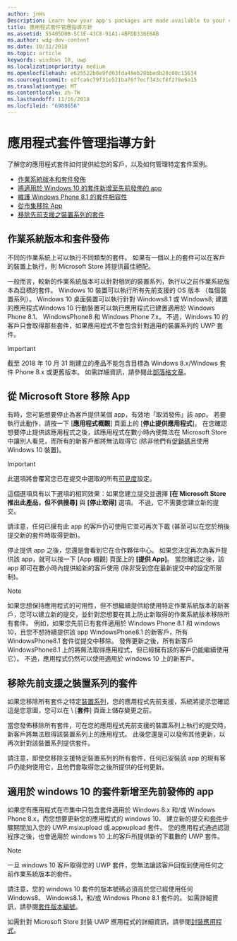 ```yaml
---
author: jnHs
Description: Learn how your app's packages are made available to your customers, and how to manage specific package scenarios.
title: 應用程式套件管理指導方針
ms.assetid: 55405D0B-5C1E-43C8-91A1-4BFDD336E6AB
ms.author: wdg-dev-content
ms.date: 10/31/2018
ms.topic: article
keywords: windows 10, uwp
ms.localizationpriority: medium
ms.openlocfilehash: e625522b0e9fd03fda49eb28bbedb20c00c15634
ms.sourcegitcommit: e2fca6c79f31e521ba76f7ecf343cf8f278e6a15
ms.translationtype: MT
ms.contentlocale: zh-TW
ms.lasthandoff: 11/16/2018
ms.locfileid: "6988656"
---
```

# <a name="guidance-for-app-package-management"></a>應用程式套件管理指導方針

了解您的應用程式套件如何提供給您的客戶，以及如何管理特定套件案例。

-   [作業系統版本和套件發佈](#os-versions-and-package-distribution)
-   [將適用於 Windows 10 的套件新增至先前發佈的 app](#adding-packages-for-windows-10-to-a-previously-published-app)
-   [維護 Windows Phone 8.1 的套件相容性](#maintaining-package-compatibility-for-windows-phone-81)
-   [從市集移除 App](#removing-an-app-from-the-store)
-   [移除先前支援之裝置系列的套件](#removing-packages-for-a-previously-supported-device-family)


## <a name="os-versions-and-package-distribution"></a>作業系統版本和套件發佈

不同的作業系統上可以執行不同類型的套件。 如果有一個以上的套件可以在客戶的裝置上執行，則 Microsoft Store 將提供最佳絕配。

一般而言，較新的作業系統版本可以針對相同的裝置系列，執行以之前作業系統版本為目標的套件。 Windows 10 裝置可以執行所有先前支援的 OS 版本 （每個裝置系列）。 Windows 10 桌面裝置可以執行針對 Windows8.1 或 Windows8; 建置的應用程式Windows 10 行動裝置可以執行應用程式已建置適用於 Windows Phone 8.1、 WindowsPhone8 和 Windows Phone 7.x。 不過，Windows 10 的客戶只會取得那些套件，如果應用程式不會包含針對適用的裝置系列的 UWP 套件。

> [!IMPORTANT]
> 截至 2018 年 10 月 31 剛建立的產品不能包含目標為 Windows 8.x/Windows 套件 Phone 8.x 或更舊版本。 如需詳細資訊，請參閱此[部落格文章](https://blogs.windows.com/buildingapps/2018/08/20/important-dates-regarding-apps-with-windows-phone-8-x-and-earlier-and-windows-8-8-1-packages-submitted-to-microsoft-store/)。


## <a name="removing-an-app-from-the-store"></a>從 Microsoft Store 移除 App

有時，您可能想要停止為客戶提供某個 app，有效地「取消發佈」該 app。 若要執行此動作，請按一下 [**應用程式概觀**] 頁面上的 [**停止提供應用程式**]。 在您確認想要停止提供該應用程式之後，該應用程式在數小時內便無法在 Microsoft Store 中讓別人看見，而所有的新客戶都將無法取得它 (除非他們有[促銷碼](generate-promotional-codes.md)且使用 Windows 10 裝置)。

> [!IMPORTANT]
> 此選項將會覆寫您已在提交中選取的所有[可見度](choose-visibility-options.md#discoverability)設定。 

這個選項具有以下選項的相同效果：如果您建立提交並選擇 **\[在 Microsoft Store 推出此產品，但不供搜尋\]** 與 **\[停止取得\]** 選項。 不過，它不需要您建立新的提交。

請注意，任何已擁有此 app 的客戶仍可使用它並可再次下載 (甚至可以在您於稍後提交新的套件時取得更新)。

停止提供 app 之後，您還是會看到它在合作夥伴中心。 如果您決定再次為客戶提供該 app，就可以按一下 [App 概觀] 頁面上的 **\[提供 App\]**。 當您確認之後，該 app 即可在數小時內提供給新的客戶使用 (除非受到您在最新提交中的設定所限制)。

> [!NOTE]
> 如果您想保持應用程式的可用性，但不想繼續提供給使用特定作業系統版本的新客戶，您可以建立新的提交，並針對您想要在其上防止新取得的作業系統版本移除所有套件。 例如，如果您先前已有套件適用於 Windows Phone 8.1 和 windows 10，且您不想持續提供該 app WindowsPhone8.1 的新客戶，所有 WindowsPhone8.1 套件從提交中移除。 發佈更新之後，所有新客戶 WindowsPhone8.1 上的將無法取得應用程式，但已經擁有該的客戶仍能繼續使用它）。 不過，應用程式仍然可以使用適用於 windows 10 上的新客戶。


## <a name="removing-packages-for-a-previously-supported-device-family"></a>移除先前支援之裝置系列的套件

如果您移除所有套件之特定[裝置系列](https://docs.microsoft.com/uwp/extension-sdks/device-families-overview)，您的應用程式先前支援，系統將提示您確認這是您意圖，您可以在 \ [**套件**] 頁面上儲存變更之前。

當您發佈移除所有套件，可在您的應用程式先前支援的裝置系列上執行的提交時，新客戶將無法取得該裝置系列上的應用程式。 此後您還是可以發佈其他更新，以再次針對該裝置系列提供套件。

請注意，即使您移除支援特定裝置系列的所有套件，任何已安裝該 app 的現有客戶仍能夠使用它，且他們會取得您之後所提供的任何更新。


<a name="adding-packages-for-windows-10-to-a-previously-published-app"></a>

## <a name="adding-packages-for-windows10-to-a-previously-published-app"></a>適用於 windows 10 的套件新增至先前發佈的 app

如果您有應用程式在市集中只包含套件適用於 Windows 8.x 和/或 Windows Phone 8.x，而您想要更新您的應用程式的 windows 10、 建立新的提交和[套件](upload-app-packages.md)步驟期間加入您的 UWP.msixupload 或.appxupload 套件。 您的應用程式通過認證程序之後，也會適用於 windows 10 上的客戶所提供新的下載數的 UWP 套件。

> [!NOTE]
> 一旦 windows 10 客戶取得您的 UWP 套件，您無法讓該客戶回復到使用任何之前作業系統版本的套件。 

請注意，您的 windows 10 套件的版本號碼必須高於您已經使用任何 Windows8、 Windows8.1，和/或 Windows Phone 8.1 套件的。 如需詳細資訊，請參閱[套件版本編號](package-version-numbering.md)。

如需針對 Microsoft Store 封裝 UWP 應用程式的詳細資訊，請參閱[封裝應用程式](../packaging/index.md)。

